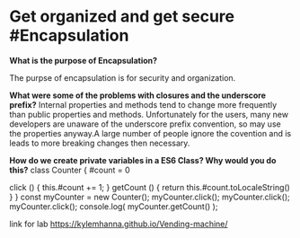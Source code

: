 # Get organized and get secure #Encapsulation

**What is the purpose of Encapsulation?**

The purpse of encapsulation is for security and organization. 


**What were some of the problems with closures and the underscore prefix?**
Internal properties and methods tend to change more frequently than public properties and methods.
Unfortunately for the users, many new developers are unaware of the underscore prefix convention, so may use the properties anyway.A large number of people ignore the covention and is leads to more breaking changes then necessary. 


**How do we create private variables in a ES6 Class? Why would you do this?**
class Counter {
  #count = 0

  click () {
    this.#count += 1;
  }
  getCount () {
    return this.#count.toLocaleString()
  }
}
const myCounter = new Counter();
myCounter.click();
myCounter.click();
myCounter.click();
console.log(
  myCounter.getCount()
);




link for lab 
https://kylemhanna.github.io/Vending-machine/
